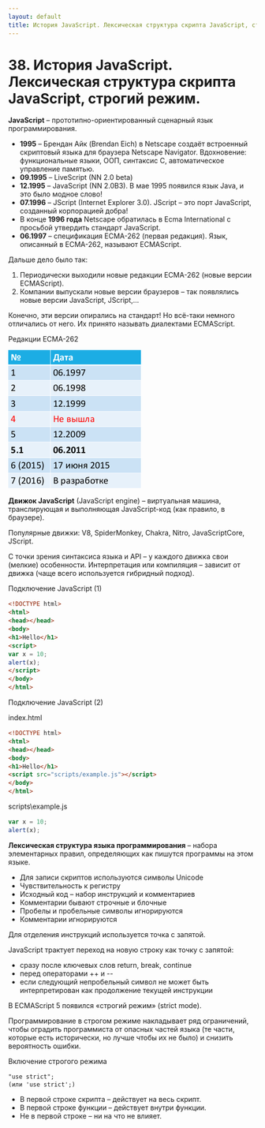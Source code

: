 ```yaml
---
layout: default
title: История JavaScript. Лексическая структура скрипта JavaScript, строгий режим
---
```


# 38. История JavaScript. Лексическая структура скрипта JavaScript, строгий режим.

**JavaScript** – прототипно-ориентированный сценарный язык программирования.

* **1995** – Брендан Айк (Brendan Eich) в Netscape создаёт встроенный скриптовый языка для браузера Netscape Navigator. Вдохновение: функциональные языки, ООП, синтаксис C, автоматическое управление памятью.
* **09.1995** – LiveScript (NN 2.0 beta)
* **12.1995** – JavaScript (NN 2.0B3). В мае 1995 появился язык Java, и это было модное слово!
* **07.1996** – JScript (Internet Explorer 3.0). JScript – это порт JavaScript, созданный корпорацией добра!
* В конце **1996 года** Netscape обратилась в Ecma International с просьбой утвердить стандарт JavaScript.
* **06.1997** – спецификация ECMA-262 (первая редакция). Язык, описанный в ECMA-262, называют ECMAScript.

Дальше дело было так:


1. Периодически выходили новые редакции ECMA-262 (новые версии ECMAScript).
2. Компании выпускали новые версии браузеров – так появлялись новые версии JavaScript, JScript,...


Конечно, эти версии опирались на стандарт! Но всё-таки немного отличались от него. Их принято называть диалектами ECMAScript.

Редакции ECMA-262

![](images/chrome_2017-05-27_19-20-20.png)

**Движок JavaScript** (JavaScript engine) – виртуальная машина, транслирующая и выполняющая JavaScript-код (как правило, в браузере).

Популярные движки: V8, SpiderMonkey, Chakra, Nitro, JavaScriptCore, JScript.

С точки зрения синтаксиса языка и API – у каждого движка свои (мелкие) особенности. Интерпретация или компиляция – зависит от движка (чаще всего используется гибридный подход).

Подключение JavaScript (1)

```html
<!DOCTYPE html>
<html>
<head></head>
<body>
<h1>Hello</h1>
<script>
var x = 10;
alert(x);
</script>
</body>
</html>
```

Подключение JavaScript (2)


index.html

```html
<!DOCTYPE html>
<html>
<head></head>
<body>
<h1>Hello</h1>
<script src="scripts/example.js"></script>
</body>
</html>
```

scripts\example.js

```javascript
var x = 10;
alert(x);
```

**Лексическая структура языка программирования** – набора элементарных правил, определяющих как пишутся программы на этом языке.

* Для записи скриптов используются символы Unicode
* Чувствительность к регистру
* Исходный код – набор инструкций и комментариев
* Комментарии бывают строчные и блочные
* Пробелы и пробельные символы игнорируются
* Комментарии игнорируются

Для отделения инструкций используется точка с запятой.

JavaScript трактует переход на новую строку как точку с
запятой:

* сразу после ключевых слов return, break, continue
* перед операторами ++ и --
* если следующий непробельный символ не может быть интерпретирован как продолжение текущей инструкции

В ECMAScript 5 появился «строгий режим» (strict mode).

Программирование в строгом режиме накладывает ряд ограничений, чтобы оградить программиста от опасных частей языка (те части, которые есть исторически, но лучше чтобы их не было) и снизить вероятность ошибки.

Включение строгого режима

```
"use strict";
(или 'use strict';)
```

* В первой строке скрипта – действует на весь скрипт.
* В первой строке функции – действует внутри функции.
* Не в первой строке – ни на что не влияет.